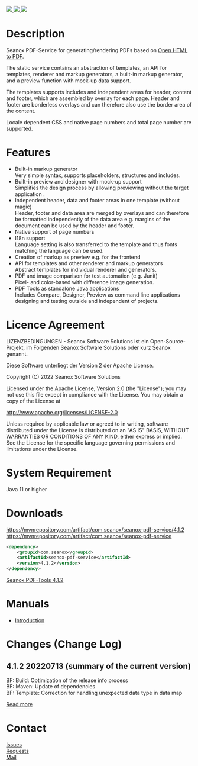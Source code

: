 <p>
  <a href="https://github.com/seanox/pdf-service/pulls"
      title="Development is waiting for new issues / requests / ideas">
    <img src="https://img.shields.io/badge/development-passive-blue?style=for-the-badge">
  </a>  
  <a href="https://github.com/seanox/pdf-service/issues">
    <img src="https://img.shields.io/badge/maintenance-active-green?style=for-the-badge">
  </a>
  <a href="https://seanox.de/contact">
    <img src="https://img.shields.io/badge/support-active-green?style=for-the-badge">
  </a>
</p>

# Description
Seanox PDF-Service for generating/rendering PDFs based on
[Open HTML to PDF](https://github.com/danfickle/openhtmltopdf).

The static service contains an abstraction of templates, an API for templates,
renderer and markup generators, a built-in markup generator, and a preview
function with mock-up data support.

The templates supports includes and independent areas for header, content and
footer, which are assembled by overlay for each page. Header and footer are
borderless overlays and can therefore also use the border area of the content.

Locale dependent CSS and native page numbers and total page number are
supported.


# Features
- Built-in markup generator   
Very simple syntax, supports placeholders, structures and includes.
- Built-in preview and designer with mock-up support  
Simplifies the design process by allowing previewing without the target 
application  .
- Independent header, data and footer areas in one template (without magic)  
Header, footer and data area are merged by overlays and can therefore be
formatted independently of the data area e.g. margins of the document can be
used by the header and footer.
- Native support of page numbers
- I18n support  
Language setting is also transferred to the template and thus fonts matching
the language can be used.
- Creation of markup as preview e.g. for the frontend
- API for templates and other renderer and markup generators  
Abstract templates for individual renderer and generators.
- PDF and image comparison for test automation (e.g. Junit)  
Pixel- and color-based with difference image generation.
- PDF Tools as standalone Java applications  
Includes Compare, Designer, Preview as command line applications designing and
testing outside and independent of projects.


# Licence Agreement
LIZENZBEDINGUNGEN - Seanox Software Solutions ist ein Open-Source-Projekt, im
Folgenden Seanox Software Solutions oder kurz Seanox genannt.
 
Diese Software unterliegt der Version 2 der Apache License.

Copyright (C) 2022 Seanox Software Solutions

Licensed under the Apache License, Version 2.0 (the "License"); you may not use
this file except in compliance with the License. You may obtain a copy of the
License at

http://www.apache.org/licenses/LICENSE-2.0

Unless required by applicable law or agreed to in writing, software distributed
under the License is distributed on an "AS IS" BASIS, WITHOUT WARRANTIES OR
CONDITIONS OF ANY KIND, either express or implied. See the License for the
specific language governing permissions and limitations under the License.


# System Requirement
Java 11 or higher


# Downloads
https://mvnrepository.com/artifact/com.seanox/seanox-pdf-service/4.1.2  
https://mvnrepository.com/artifact/com.seanox/seanox-pdf-service
```xml
<dependency>
    <groupId>com.seanox</groupId>
    <artifactId>seanox-pdf-service</artifactId>
    <version>4.1.2</version>
</dependency>
```

[Seanox PDF-Tools 4.1.2](https://github.com/seanox/pdf-service/releases/download/4.1.2/seanox-pdf-tools-4.1.2.jar)


# Manuals
- [Introduction](https://github.com/seanox/pdf-service/blob/master/manual/Introduction.md)


# Changes (Change Log)
## 4.1.2 20220713 (summary of the current version)  
BF: Build: Optimization of the release info process  
BF: Maven: Update of dependencies  
BF: Template: Correction for handling unexpected data type in data map  

[Read more](https://raw.githubusercontent.com/seanox/pdf-service/master/CHANGES)


# Contact
[Issues](https://github.com/seanox/pdf-service/issues)  
[Requests](https://github.com/seanox/pdf-service/pulls)  
[Mail](http://seanox.de/contact)  
